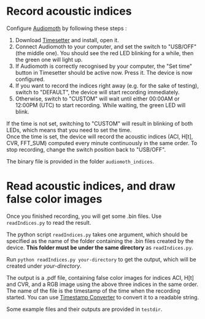 # Record acoustic indices

Configure [Audiomoth](https://www.openacousticdevices.info/) by following these steps :    

1. Download [Timesetter](https://www.openacousticdevices.info/timesetter-app) and install, open it.   
2. Connect Audiomoth to your computer, and set the switch to "USB/OFF" (the middle one). You should see the red LED blinking for a while, then the green one will light up.
3. If Audiomoth is correctly recognised by your computer, the "Set time" button in Timesetter should be active now. Press it. The device is now configured.  
4. If you want to record the indices right away (e.g. for the sake of testing), switch to "DEFAULT", the device will start recording immediately.
5. Otherwise, switch to "CUSTOM" will wait until either 00:00AM or 12:00PM (UTC) to start recording. While waiting, the green LED will blink.  
  
If the time is not set, switching to "CUSTOM" will result in blinking of both LEDs, which means that you need to set the time.  
Once the time is set, the device will record the acoustic indices (ACI, H[t], CVR, FFT_SUM) computed every minute continuously in the same order. To stop recording, change the switch position back to "USB/OFF".  

The binary file is provided in the folder `audiomoth_indices`.

# Read acoustic indices, and draw false color images

Once you finished recording, you will get some .bin files. Use `readIndices.py` to read the result.  

The python script `readIndices.py` takes one argument, which should be specified as the name of the folder containing the .bin files created by the device. **This folder must be under the same directory** as `readIndices.py`.  

Run `python readIndices.py your-directory` to get the output, which will be created under *your-directory*.  

The output is a .pdf file, containing false color images for indices ACI, H[t] and CVR, and a RGB image using the above three indices in the same order. The name of the file is the timestamp of the time when the recording started. You can use [Timestamp Converter](https://www.epochconverter.com/hex) to convert it to a readable string.

Some example files and their outputs are provided in `testdir`.  
